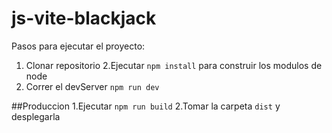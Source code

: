 # js-vite-blackjack

Pasos para ejecutar el proyecto:

1. Clonar repositorio
2.Ejecutar ```npm install``` para construir los modulos de node
3. Correr el devServer ```npm run dev ```

##Produccion
1.Ejecutar ```npm run build```
2.Tomar la carpeta ```dist``` y desplegarla




